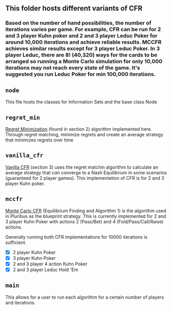 ## This folder hosts different variants of CFR
### Based on the number of hand possibilities, the number of iterations varies per game. For example, CFR can be run for 2 and 3 player Kuhn poker and 2 and 3 player Leduc Poker for around 10,000 iterations and achieve reliable results. MCCFR achieves similar results except for 3 player Leduc Poker. In 3 player Leduc, there are 8! (40,320) ways for the cards to be arranged so running a Monte Carlo simulation for only 10,000 iterations may not reach every state of the game. It's suggested you run Leduc Poker for min 100,000 iterations. 

`node`
---
This file hosts the classes for Information Sets and the base class Node

`regret_min`
---
[Regret Minimization](http://modelai.gettysburg.edu/2013/cfr/cfr.pdf) (found in section 2) algorithm implemented here. Through regret matching, minimize regrets and create an average strategy that minimizes regrets over time

`vanilla_cfr`
---
[Vanilla CFR](http://modelai.gettysburg.edu/2013/cfr/cfr.pdf) (section 3) uses the regret matchin algorithm to calculate an average strategy that *can* converge to a Nash Equilibrium in some scenarios (guaranteed for 2 player games). This implementation of CFR is for 2 and 3 player Kuhn poker. 

`mccfr`
---
[Monte Carlo CFR](https://science.sciencemag.org/content/sci/suppl/2019/07/10/science.aay2400.DC1/aay2400-Brown-SM.pdf) (Equilibrium Finding and Algorithm 1) is the algorithm used in Pluribus as the blueprint strategy. This is currently implemented for 2 and 3 player Kuhn Poker with actions 2 (Pass/Bet) and 4 (Fold/Pass/Call/Raise) actions. 

Generally running both CFR implementations for 10000 iterations is sufficient.

- [x] 2 player Kuhn Poker 
- [x] 3 player Kuhn Poker
- [x] 2 and 3 player 4 action Kuhn Poker 
- [x] 2 and 3 player Leduc Hold 'Em

`main`
---
This allows for a user to run each algorithm for a certain number of players and iterations.